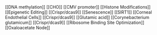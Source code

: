 [[DNA methylation]]
[[CHO]]
[[CMV promoter]]
[[Histone Modifications]]
[[Epigenetic Editing]]
[[Crispr/dcas9]]
[[Senescence]]
[[SIRT1]]
[[Corneal Endothelial Cells]]
[[Crispr/dcas9]]
[[Glutamic acid]]
[[Corynebacterium glutamicum]]
[[Crispr/dcas9]]
[[Ribosome Binding Site Optimization]]
[[Oxaloacetate Node]]
